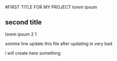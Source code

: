 #FIRST TITLE FOR MY PROJECT
lorem ipsum

## second title
lorem ipsum 2 1

somme line update this file after updating in very bad

i will create here something
